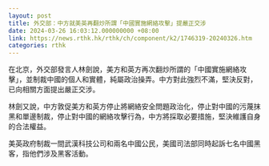 ```yaml
---
layout: post
title: 外交部：中方就美英再翻炒所謂「中國實施網絡攻擊」提嚴正交涉
date: 2024-03-26 16:03:12.000000000 +08:00
link: https://news.rthk.hk/rthk/ch/component/k2/1746319-20240326.htm
categories: rthk
---
```


在北京，外交部發言人林劍說，美方和英方再次翻炒所謂的「中國實施網絡攻擊」，並制裁中國的個人和實體，純屬政治操弄。中方對此強烈不滿，堅決反對，已向相關方面提出嚴正交涉。

林劍又說，中方敦促美方和英方停止將網絡安全問題政治化，停止對中國的污蔑抹黑和單邊制裁，停止對中國的網絡攻擊行為，中方將採取必要措施，堅決維護自身的合法權益。

美英政府制裁一間武漢科技公司和兩名中國公民，美國司法部同時起訴七名中國黑客，指他們涉及黑客活動。
